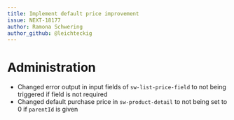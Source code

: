 ```yaml
---
title: Implement default price improvement
issue: NEXT-18177
author: Ramona Schwering
author_github: @leichteckig
---
```

# Administration
* Changed error output in input fields of `sw-list-price-field` to not being triggered if field is not required
* Changed default purchase price in `sw-product-detail` to not being set to 0 if `parentId` is given
